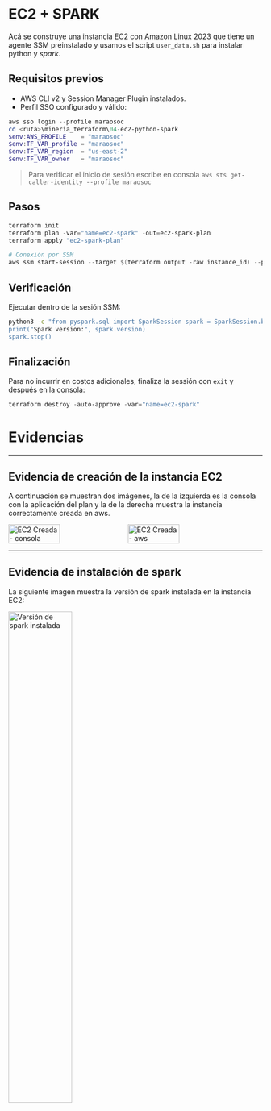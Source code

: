 # EC2 + SPARK
Acá se construye una instancia EC2 con Amazon Linux 2023 que tiene un agente SSM preinstalado y usamos el script `user_data.sh` para instalar python y *spark*. 


## Requisitos previos
- AWS CLI v2 y Session Manager Plugin instalados.
- Perfil SSO configurado y válido:
```powershell
aws sso login --profile maraosoc
cd <ruta>\mineria_terraform\04-ec2-python-spark
$env:AWS_PROFILE    = "maraosoc"
$env:TF_VAR_profile = "maraosoc"
$env:TF_VAR_region  = "us-east-2"
$env:TF_VAR_owner   = "maraosoc"
```
> Para verificar el inicio de sesión escribe en consola `aws sts get-caller-identity --profile maraosoc`

## Pasos
```powershell
terraform init
terraform plan -var="name=ec2-spark" -out=ec2-spark-plan
terraform apply "ec2-spark-plan"

# Conexión por SSM
aws ssm start-session --target $(terraform output -raw instance_id) --profile maraosoc --region us-east-2
```

## Verificación 
Ejecutar dentro de la sesión SSM:
```bash
python3 -c "from pyspark.sql import SparkSession spark = SparkSession.builder.getOrCreate()
print("Spark version:", spark.version)
spark.stop()
```

## Finalización
Para no incurrir en costos adicionales, finaliza la sessión con `exit` y después en la consola:
```powershell
terraform destroy -auto-approve -var="name=ec2-spark"
```
# Evidencias

---
## Evidencia de creación de la instancia EC2

A continuación se muestran dos imágenes, la de la izquierda es la consola con la aplicación del plan y la de la derecha muestra la instancia correctamente creada en aws.

<div style="display: flex; gap: 10px;">
    <img src="screenshot/Captura de pantalla 2025-10-02 165805.png" alt="EC2 Creada - consola" width="45%" />
    <img src="screenshot/Captura de pantalla 2025-10-06 103008.png" alt="EC2 Creada - aws" width="45%" />
</div>

---
## Evidencia de instalación de spark

La siguiente imagen muestra la versión de spark instalada en la instancia EC2:

<img src="screenshot/Captura de pantalla 2025-10-06 103059.png" alt="Versión de spark instalada" width="50%" />

